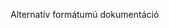 <Token xmlns:xlink="http://www.w3.org/1999/xlink">Alternatív formátumú dokumentáció</Token>

<!--HONumber=Jun16_HO4-->


